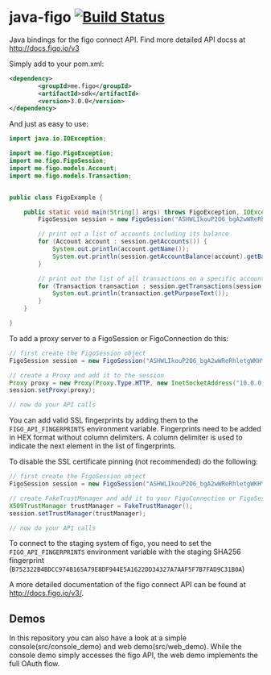 java-figo [![Build Status](https://travis-ci.org/figo-connect/java-figo.png)](https://travis-ci.org/figo-connect/java-figo)
===========

Java bindings for the figo connect API. Find more detailed API docss at  http://docs.figo.io/v3

Simply add to your pom.xml:

```xml
<dependency>
        <groupId>me.figo</groupId>
        <artifactId>sdk</artifactId>
        <version>3.0.0</version>
</dependency>
```

And just as easy to use:
```java
import java.io.IOException;

import me.figo.FigoException;
import me.figo.FigoSession;
import me.figo.models.Account;
import me.figo.models.Transaction;


public class FigoExample {

	public static void main(String[] args) throws FigoException, IOException {
		FigoSession session = new FigoSession("ASHWLIkouP2O6_bgA2wWReRhletgWKHYjLqDaqb0LFfamim9RjexTo22ujRIP_cjLiRiSyQXyt2kM1eXU2XLFZQ0Hro15HikJQT_eNeT_9XQ");

		// print out a list of accounts including its balance
		for (Account account : session.getAccounts()) {
			System.out.println(account.getName());
			System.out.println(session.getAccountBalance(account).getBalance());
		}

		// print out the list of all transactions on a specific account
		for (Transaction transaction : session.getTransactions(session.getAccount("A1.2"))) {
			System.out.println(transaction.getPurposeText());
		}
	}

}
```

To add a proxy server to a FigoSession or FigoConnection do this:

```java
// first create the FigoSession object
FigoSession session = new FigoSession("ASHWLIkouP2O6_bgA2wWReRhletgWKHYjLqDaqb0LFfamim9RjexTo22ujRIP_cjLiRiSyQXyt2kM1eXU2XLFZQ0Hro15HikJQT_eNeT_9XQ");

// create a Proxy and add it to the session
Proxy proxy = new Proxy(Proxy.Type.HTTP, new InetSocketAddress("10.0.0.1", 8080));
session.setProxy(proxy);

// now do your API calls
```

You can add valid SSL fingerprints by adding them to the `FIGO_API_FINGERPRINTS` environment variable. Fingerprints
need to be added in HEX format without column delimiters. A column delimiter is used to indicate the next element in
the list of fingerprints.


To disable the SSL certificate pinning (not recommended) do the following:
```java
// first create the FigoSession object
FigoSession session = new FigoSession("ASHWLIkouP2O6_bgA2wWReRhletgWKHYjLqDaqb0LFfamim9RjexTo22ujRIP_cjLiRiSyQXyt2kM1eXU2XLFZQ0Hro15HikJQT_eNeT_9XQ");

// create FakeTrustManager and add it to your FigoConnection or FigoSession
X509TrustManager trustManager = FakeTrustManager();
session.setTrustManager(trustManager);

// now do your API calls
```

To connect to the staging system of figo, you need to set the `FIGO_API_FINGERPRINTS` environment variable with the staging SHA256 fingerprint (`B752322B4BDCC974B165A79E8DF944E5A1622DD34327A7AAF5F7B7FAD9C31B0A`)


A more detailed documentation of the figo connect API can be found at http://docs.figo.io/v3/.

Demos
-----
In this repository you can also have a look at a simple console(src/console_demo) and web demo(src/web_demo). While the console demo
simply accesses the figo API, the web demo implements the full OAuth flow.
